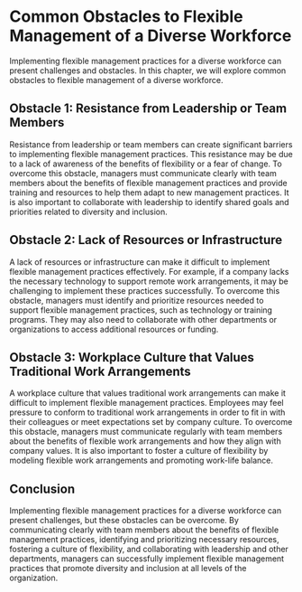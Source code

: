 # Common Obstacles to Flexible Management of a Diverse Workforce

Implementing flexible management practices for a diverse workforce can present challenges and obstacles. In this chapter, we will explore common obstacles to flexible management of a diverse workforce.

Obstacle 1: Resistance from Leadership or Team Members
------------------------------------------------------

Resistance from leadership or team members can create significant barriers to implementing flexible management practices. This resistance may be due to a lack of awareness of the benefits of flexibility or a fear of change. To overcome this obstacle, managers must communicate clearly with team members about the benefits of flexible management practices and provide training and resources to help them adapt to new management practices. It is also important to collaborate with leadership to identify shared goals and priorities related to diversity and inclusion.

Obstacle 2: Lack of Resources or Infrastructure
-----------------------------------------------

A lack of resources or infrastructure can make it difficult to implement flexible management practices effectively. For example, if a company lacks the necessary technology to support remote work arrangements, it may be challenging to implement these practices successfully. To overcome this obstacle, managers must identify and prioritize resources needed to support flexible management practices, such as technology or training programs. They may also need to collaborate with other departments or organizations to access additional resources or funding.

Obstacle 3: Workplace Culture that Values Traditional Work Arrangements
-----------------------------------------------------------------------

A workplace culture that values traditional work arrangements can make it difficult to implement flexible management practices. Employees may feel pressure to conform to traditional work arrangements in order to fit in with their colleagues or meet expectations set by company culture. To overcome this obstacle, managers must communicate regularly with team members about the benefits of flexible work arrangements and how they align with company values. It is also important to foster a culture of flexibility by modeling flexible work arrangements and promoting work-life balance.

Conclusion
----------

Implementing flexible management practices for a diverse workforce can present challenges, but these obstacles can be overcome. By communicating clearly with team members about the benefits of flexible management practices, identifying and prioritizing necessary resources, fostering a culture of flexibility, and collaborating with leadership and other departments, managers can successfully implement flexible management practices that promote diversity and inclusion at all levels of the organization.
